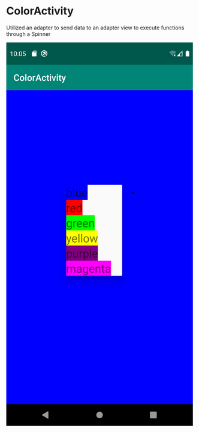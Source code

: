 # ColorActivity
Utilized an adapter to send data to an adapter view to execute functions through a Spinner

![TEXT](Screenshot_1582167934.png)
